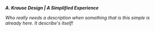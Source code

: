 ***A. Krause Design | A Simplified Experience***


*Who really needs a description when something that is this simple is already here. It describe's itself!*
